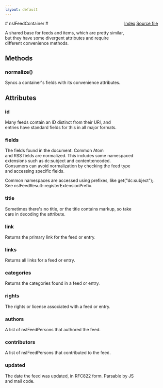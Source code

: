 ```yaml
---
layout: default
---
```

<div class='links' style='float:right'><a href="../index.html">Index</a>
<a href="http://dxr.mozilla.org/mozilla-central/source/toolkit/components/feeds/nsIFeedContainer.idl">Source file</a>
</div>
# nsIFeedContainer #
  
A shared base for feeds and items, which are pretty similar,  
but they have some divergent attributes and require  
different convenience methods.  
  

## Methods ##

### normalize() ###
  
Syncs a container's fields with its convenience attributes.  
  

## Attributes ##

### id ###
  
Many feeds contain an ID distinct from their URI, and  
entries have standard fields for this in all major formats.  
  

### fields ###
  
The fields found in the document. Common Atom  
and RSS fields are normalized. This includes some namespaced  
extensions such as dc:subject and content:encoded.   
Consumers can avoid normalization by checking the feed type  
and accessing specific fields.  
  
Common namespaces are accessed using prefixes, like get("dc:subject");.  
See nsIFeedResult::registerExtensionPrefix.  
  

### title ###
  
Sometimes there's no title, or the title contains markup, so take  
care in decoding the attribute.  
  

### link ###
  
Returns the primary link for the feed or entry.  
  

### links ###
  
Returns all links for a feed or entry.  
  

### categories ###
  
Returns the categories found in a feed or entry.  
  

### rights ###
  
The rights or license associated with a feed or entry.  
  

### authors ###
  
A list of nsIFeedPersons that authored the feed.  
  

### contributors ###
  
A list of nsIFeedPersons that contributed to the feed.  
  

### updated ###
  
The date the feed was updated, in RFC822 form. Parsable by JS  
and mail code.  
  
